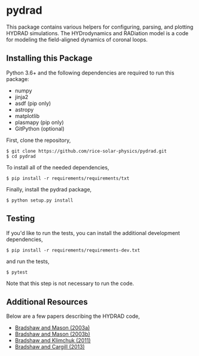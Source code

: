 # pydrad
This package contains various helpers for configuring, parsing, and plotting HYDRAD simulations. The HYDrodynamics and RADiation model is a code for modeling the field-aligned dynamics of coronal loops.

## Installing this Package
Python 3.6+ and the following dependencies are required to run this package:

* numpy
* jinja2
* asdf (pip only)
* astropy
* matplotlib
* plasmapy (pip only)
* GitPython (optional)

First, clone the repository,
```shell
$ git clone https://github.com/rice-solar-physics/pydrad.git
$ cd pydrad
```

To install all of the needed dependencies,
```shell
$ pip install -r requirements/requirements/txt
```

Finally, install the pydrad package,
```shell
$ python setup.py install
```

## Testing
If you'd like to run the tests, you can install the additional development dependencies,
```shell
$ pip install -r requirements/requirements-dev.txt
```
and run the tests,
```
$ pytest
```
Note that this step is not necessary to run the code.

## Additional Resources
Below are a few papers describing the HYDRAD code,

* [Bradshaw and Mason (2003a)](http://adsabs.harvard.edu/abs/2003A%26A...401..699B)
* [Bradshaw and Mason (2003b)](http://adsabs.harvard.edu/abs/2003A%26A...407.1127B)
* [Bradshaw and Klimchuk (2011)](http://adsabs.harvard.edu/abs/2011ApJS..194...26B)
* [Bradshaw and Cargill (2013)](http://adsabs.harvard.edu/abs/2013ApJ...770...12B)

